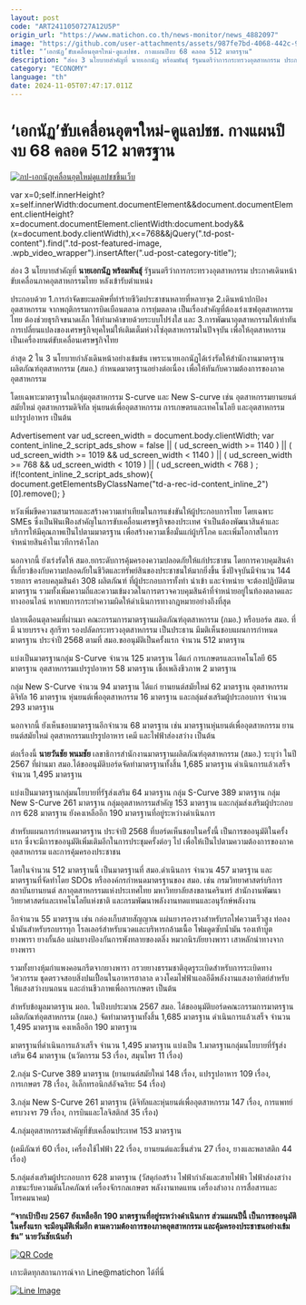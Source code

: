 ```yaml
---
layout: post
code: "ART2411050727A12U5P"
origin_url: "https://www.matichon.co.th/news-monitor/news_4882097"
image: "https://github.com/user-attachments/assets/987fe7bd-4068-442c-93f1-2cbf1dccd8ea"
title: "‘เอกนัฏ’ขับเคลื่อนอุตฯใหม่-ดูแลปชช. กางแผนปีงบ 68 คลอด 512 มาตรฐาน"
description: "ส่อง 3 นโยบายสำคัญที่ นายเอกนัฏ พร้อมพันธุ์ รัฐมนตรีว่าการกระทรวงอุตสาหกรรม ประกาศเดินหน้าขับเคลื่อนภาคอุตสาหกรรมไทย หลังเข้ารับตำแหน่ง"
category: "ECONOMY"
language: "th"
date: 2024-11-05T07:47:17.011Z
---
```


# ‘เอกนัฏ’ขับเคลื่อนอุตฯใหม่-ดูแลปชช. กางแผนปีงบ 68 คลอด 512 มาตรฐาน

[![](https://www.matichon.co.th/wp-content/uploads/2024/11/ภป-เอกนัฏเคลื่อนอุตใหม่ดูแลปชชขึ้นเว็บ.jpg "ภป-เอกนัฏเคลื่อนอุตใหม่ดูแลปชชขึ้นเว็บ")](https://www.matichon.co.th/wp-content/uploads/2024/11/ภป-เอกนัฏเคลื่อนอุตใหม่ดูแลปชชขึ้นเว็บ.jpg)

var x=0;self.innerHeight?x=self.innerWidth:document.documentElement&&document.documentElement.clientHeight?x=document.documentElement.clientWidth:document.body&&(x=document.body.clientWidth),x<=768&&jQuery(".td-post-content").find(".td-post-featured-image, .wpb\_video\_wrapper").insertAfter(".ud-post-category-title");

ส่อง 3 นโยบายสำคัญที่ **นายเอกนัฏ พร้อมพันธุ์** รัฐมนตรีว่าการกระทรวงอุตสาหกรรม ประกาศเดินหน้าขับเคลื่อนภาคอุตสาหกรรมไทย หลังเข้ารับตำแหน่ง

ประกอบด้วย 1.การกำจัดขยะมลพิษที่ทำร้ายชีวิตประชาชนหลายที่หลายจุด 2.เดินหน้าปกป้องอุตสาหกรรม จากพฤติกรรมการบิดเบือนตลาด การทุ่มตลาด เป็นเรื่องสำคัญที่ต้องเร่งเซฟอุตสาหกรรมไทย ต้องช่วยธุรกิจขนาดเล็ก ให้ทำมาค้าขายด้วยระบบโปร่งใส และ 3.การพัฒนาอุตสาหกรรมให้เท่าทันการเปลี่ยนแปลงของเศรษฐกิจยุคใหม่ให้เติมเต็มห่วงโซ่อุตสาหกรรมในปัจจุบัน เพื่อให้อุตสาหกรรมเป็นเครื่องยนต์ขับเคลื่อนเศรษฐกิจไทย

ล่าสุด 2 ใน 3 นโยบายกำลังเดินหน้าอย่างเข้มข้น เพราะนายเอกนัฏได้เร่งรัดให้สำนักงานมาตรฐานผลิตภัณฑ์อุตสาหกรรม (สมอ.) กำหนดมาตรฐานอย่างต่อเนื่อง เพื่อให้ทันกับความต้องการของภาคอุตสาหกรรม

โดยเฉพาะมาตรฐานในกลุ่มอุตสาหกรรม S-curve และ New S-curve เช่น อุตสาหกรรมยานยนต์สมัยใหม่ อุตสาหกรรมดิจิทัล หุ่นยนต์เพื่ออุตสาหกรรม การเกษตรและเทคโนโลยี และอุตสาหกรรมแปรรูปอาหาร เป็นต้น

Advertisement var ud\_screen\_width = document.body.clientWidth; var content\_inline\_2\_script\_ads\_show = false || ( ud\_screen\_width >= 1140 ) || ( ud\_screen\_width >= 1019 && ud\_screen\_width < 1140 ) || ( ud\_screen\_width >= 768 && ud\_screen\_width < 1019 ) || ( ud\_screen\_width < 768 ) ; if(!content\_inline\_2\_script\_ads\_show){ document.getElementsByClassName("td-a-rec-id-content\_inline\_2")\[0\].remove(); }

หวังเพิ่มขีดความสามารถและสร้างความเท่าเทียมในการแข่งขันให้ผู้ประกอบการไทย โดยเฉพาะ SMEs ซึ่งเป็นฟันเฟืองสำคัญในการขับเคลื่อนเศรษฐกิจของประเทศ จำเป็นต้องพัฒนาสินค้าและบริการให้มีคุณภาพเป็นไปตามมาตรฐาน เพื่อสร้างความเชื่อมั่นแก่ผู้บริโภค และเพิ่มโอกาสในการจำหน่ายสินค้าในเวทีการค้าโลก

นอกจากนี้ ยังเร่งรัดให้ สมอ.ยกระดับการคุ้มครองความปลอดภัยให้แก่ประชาชน โดยการควบคุมสินค้าที่เกี่ยวข้องกับความปลอดภัยในชีวิตและทรัพย์สินของประชาชนให้มากยิ่งขึ้น ซึ่งปัจจุบันมีจำนวน 144 รายการ ครอบคลุมสินค้า 308 ผลิตภัณฑ์ ที่ผู้ประกอบการทั้งทำ นำเข้า และจำหน่าย จะต้องปฏิบัติตามมาตรฐาน รวมทั้งเพิ่มความถี่และความเข้มงวดในการตรวจควบคุมสินค้าที่จำหน่ายอยู่ในท้องตลาดและทางออนไลน์ หากพบการกระทำความผิดให้ดำเนินการทางกฎหมายอย่างถึงที่สุด

ปลายเดือนตุลาคมที่ผ่านมา คณะกรรมการมาตรฐานผลิตภัณฑ์อุตสาหกรรม (กมอ.) หรือบอร์ด สมอ. ที่มี นายบรรจง สุกรีฑา รองปลัดกระทรวงอุตสาหกรรม เป็นประธาน มีมติเห็นชอบแผนการกำหนดมาตรฐาน ประจำปี 2568 ตามที่ สมอ.ขออนุมัติเป็นครั้งแรก จำนวน 512 มาตรฐาน

แบ่งเป็นมาตรฐานกลุ่ม S-Curve จำนวน 125 มาตรฐาน ได้แก่ การเกษตรและเทคโนโลยี 65 มาตรฐาน อุตสาหกรรมแปรรูปอาหาร 58 มาตรฐาน เชื้อเพลิงชีวภาพ 2 มาตรฐาน

กลุ่ม New S-Curve จำนวน 94 มาตรฐาน ได้แก่ ยานยนต์สมัยใหม่ 62 มาตรฐาน อุตสาหกรรมดิจิทัล 16 มาตรฐาน หุ่นยนต์เพื่ออุตสาหกรรม 16 มาตรฐาน และกลุ่มส่งเสริมผู้ประกอบการ จำนวน 293 มาตรฐาน

นอกจากนี้ ยังเห็นชอบมาตรฐานอีกจำนวน 68 มาตรฐาน เช่น มาตรฐานหุ่นยนต์เพื่ออุตสาหกรรม ยานยนต์สมัยใหม่ อุตสาหกรรมแปรรูปอาหาร เคมี และไฟฟ้าส่องสว่าง เป็นต้น

ต่อเรื่องนี้ **นายวันชัย พนมชัย** เลขาธิการสำนักงานมาตรฐานผลิตภัณฑ์อุตสาหกรรม (สมอ.) ระบุว่า ในปี 2567 ที่ผ่านมา สมอ.ได้ขออนุมัติบอร์ดจัดทำมาตรฐานทั้งสิ้น 1,685 มาตรฐาน ดำเนินการแล้วเสร็จ จำนวน 1,495 มาตรฐาน

แบ่งเป็นมาตรฐานกลุ่มนโยบายที่รัฐส่งเสริม 64 มาตรฐาน กลุ่ม S-Curve 389 มาตรฐาน กลุ่ม New S-Curve 261 มาตรฐาน กลุ่มอุตสาหกรรมสำคัญ 153 มาตรฐาน และกลุ่มส่งเสริมผู้ประกอบการ 628 มาตรฐาน ยังคงเหลืออีก 190 มาตรฐานที่อยู่ระหว่างดำเนินการ

สำหรับแผนการกำหนดมาตรฐาน ประจำปี 2568 ที่บอร์ดเห็นชอบในครั้งนี้ เป็นการขออนุมัติในครั้งแรก ซึ่งจะมีการขออนุมัติเพิ่มเติมอีกในการประชุมครั้งต่อๆ ไป เพื่อให้เป็นไปตามความต้องการของภาคอุตสาหกรรม และการคุ้มครองประชาชน

โดยในจำนวน 512 มาตรฐานนี้ เป็นมาตรฐานที่ สมอ.ดำเนินการ จำนวน 457 มาตรฐาน และมาตรฐานที่จัดทำโดย SDOs หรือองค์กรกำหนดมาตรฐานของ สมอ. เช่น กรมวิทยาศาสตร์บริการ สถาบันยานยนต์ สภาอุตสาหกรรมแห่งประเทศไทย มหาวิทยาลัยสงขลานครินทร์ สำนักงานพัฒนาวิทยาศาสตร์และเทคโนโลยีแห่งชาติ และกรมพัฒนาพลังงานทดแทนและอนุรักษ์พลังงาน

อีกจำนวน 55 มาตรฐาน เช่น กล่องเก็บสายสัญญาณ แผ่นยางรองรางสำหรับรถไฟความเร็วสูง ท่อลงน้ำมันสำหรับรถบรรทุก โรลเลอร์สำหรับนวดและบริหารกล้ามเนื้อ โฟมดูดซับน้ำมัน รองเท้าบู๊ตยางพารา ยางกั้นล้อ แผ่นยางป้องกันการพังทลายของตลิ่ง หมวกนิรภัยยางพารา เสาหลักนำทางจากยางพารา

รวมทั้งยางหุ้มกำแพงคอนกรีตจากยางพารา กรวยยางธรรมชาติอุดรูระเบิดสำหรับการระเบิดทางวิศวกรรม ชุดตรวจสอบสิ่งปนเปื้อนในอาหารฮาลาล ดวงโคมไฟฟ้าแอลอีดีพลังงานแสงอาทิตย์สำหรับให้แสงสว่างบนถนน และถ่านชีวภาพเพื่อการเกษตร เป็นต้น

สำหรับข้อมูลมาตรฐาน มอก. ในปีงบประมาณ 2567 สมอ. ได้ขออนุมัติบอร์ดคณะกรรมการมาตรฐานผลิตภัณฑ์อุตสาหกรรม (กมอ.) จัดทำมาตรฐานทั้งสิ้น 1,685 มาตรฐาน ดำเนินการแล้วเสร็จ จำนวน 1,495 มาตรฐาน คงเหลืออีก 190 มาตรฐาน

มาตรฐานที่ดำเนินการแล้วเสร็จ จำนวน 1,495 มาตรฐาน แบ่งเป็น 1.มาตรฐานกลุ่มนโยบายที่รัฐส่งเสริม 64 มาตรฐาน (นวัตกรรม 53 เรื่อง, สมุนไพร 11 เรื่อง)

2.กลุ่ม S-Curve 389 มาตรฐาน (ยานยนต์สมัยใหม่ 148 เรื่อง, แปรรูปอาหาร 109 เรื่อง, การเกษตร 78 เรื่อง, อิเล็กทรอนิกส์อัจฉริยะ 54 เรื่อง)

3.กลุ่ม New S-Curve 261 มาตรฐาน (ดิจิทัลและหุ่นยนต์เพื่ออุตสาหกรรม 147 เรื่อง, การแพทย์ครบวงจร 79 เรื่อง, การบินและโลจิสติกส์ 35 เรื่อง)

4.กลุ่มอุตสาหกรรมสำคัญที่ขับเคลื่อนประเทศ 153 มาตรฐาน

(เคมีภัณฑ์ 60 เรื่อง, เครื่องใช้ไฟฟ้า 22 เรื่อง, ยานยนต์และชิ้นส่วน 27 เรื่อง, ยางและพลาสติก 44 เรื่อง)

5.กลุ่มส่งเสริมผู้ประกอบการ 628 มาตรฐาน (วัสดุก่อสร้าง ไฟฟ้ากำลังและสายไฟฟ้า ไฟฟ้าส่องสว่าง ภาชนะรับความดันโภคภัณฑ์ เครื่องจักรกลเกษตร พลังงานทดแทน เครื่องสำอาง การสื่อสารและโทรคมนาคม)

**“จากเป้าปีงบ 2567 ยังเหลืออีก 190 มาตรฐานที่อยู่ระหว่างดำเนินการ ส่วนแผนปีนี้ เป็นการขออนุมัติในครั้งแรก จะมีอนุมัติเพิ่มอีก ตามความต้องการของภาคอุตสาหกรรม และคุ้มครองประชาชนอย่างเข้มข้น” นายวันชัยเน้นย้ำ**

[![QR Code](https://www.matichon.co.th/wp-content/uploads/2023/07/wob1371z.jpg)](https://lin.ee/ht0nDxX)

เกาะติดทุกสถานการณ์จาก Line@matichon ได้ที่นี่

[![Line Image](https://www.matichon.co.th/wp-content/uploads/2023/07/th.png)](https://lin.ee/ht0nDxX)